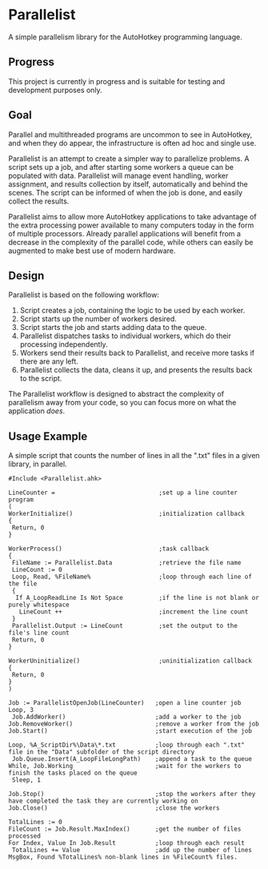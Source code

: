 Parallelist
===========
A simple parallelism library for the AutoHotkey programming language.

Progress
--------

This project is currently in progress and is suitable for testing and development purposes only.

Goal
----

Parallel and multithreaded programs are uncommon to see in AutoHotkey, and when they do appear, the infrastructure is often ad hoc and single use.

Parallelist is an attempt to create a simpler way to parallelize problems. A script sets up a job, and after starting some workers a queue can be populated with data. Parallelist will manage event handling, worker assignment, and results collection by itself, automatically and behind the scenes. The script can be informed of when the job is done, and easily collect the results.

Parallelist aims to allow more AutoHotkey applications to take advantage of the extra processing power available to many computers today in the form of multiple processors. Already parallel applications will benefit from a decrease in the complexity of the parallel code, while others can easily be augmented to make best use of modern hardware.

Design
------

Parallelist is based on the following workflow:

1. Script creates a job, containing the logic to be used by each worker.
2. Script starts up the number of workers desired.
3. Script starts the job and starts adding data to the queue.
4. Parallelist dispatches tasks to individual workers, which do their processing independently.
5. Workers send their results back to Parallelist, and receive more tasks if there are any left.
6. Parallelist collects the data, cleans it up, and presents the results back to the script.

The Parallelist workflow is designed to abstract the complexity of parallelism away from your code, so you can focus more on what the application _does_.

Usage Example
-------------

A simple script that counts the number of lines in all the ".txt" files in a given library, in parallel.

    #Include <Parallelist.ahk>
    
    LineCounter =                             ;set up a line counter program
    (
    WorkerInitialize()                        ;initialization callback
    {
     Return, 0
    }
    
    WorkerProcess()                           ;task callback
    {
     FileName := Parallelist.Data             ;retrieve the file name
     LineCount := 0
     Loop, Read, %FileName%                   ;loop through each line of the file
     {
      If A_LoopReadLine Is Not Space          ;if the line is not blank or purely whitespace
       LineCount ++                           ;increment the line count
     }
     Parallelist.Output := LineCount          ;set the output to the file's line count
     Return, 0
    }
    
    WorkerUninitialize()                      ;uninitialization callback
    {
     Return, 0
    }
    )
    
    Job := ParallelistOpenJob(LineCounter)   ;open a line counter job
    Loop, 3
     Job.AddWorker()                         ;add a worker to the job
    Job.RemoveWorker()                       ;remove a worker from the job
    Job.Start()                              ;start execution of the job
    
    Loop, %A_ScriptDir%\Data\*.txt           ;loop through each ".txt" file in the "Data" subfolder of the script directory
     Job.Queue.Insert(A_LoopFileLongPath)    ;append a task to the queue
    While, Job.Working                       ;wait for the workers to finish the tasks placed on the queue
     Sleep, 1
    
    Job.Stop()                               ;stop the workers after they have completed the task they are currently working on
    Job.Close()                              ;close the workers
    
    TotalLines := 0
    FileCount := Job.Result.MaxIndex()       ;get the number of files processed
    For Index, Value In Job.Result           ;loop through each result
     TotalLines += Value                     ;add up the number of lines
    MsgBox, Found %TotalLines% non-blank lines in %FileCount% files.